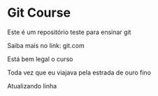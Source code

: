 # Git Course

Este é um repositório teste para ensinar git

Saiba mais no link: git.com

Está bem legal o curso

Toda vez que eu viajava pela estrada de ouro fino

Atualizando linha
